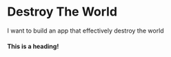 # Destroy The World
I want to build an app that effectively destroy the world

#### This is a heading!
